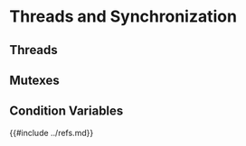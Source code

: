 # Threads and Synchronization

## Threads

## Mutexes

## Condition Variables

{{#include ../refs.md}}
